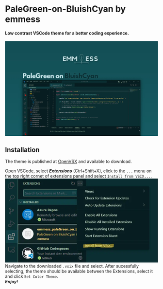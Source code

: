 # PaleGreen-on-BluishCyan by emmess

#### Low contrast VSCode theme for a better coding experience.

![screenshot of the theme](./img/banner2.webp)

## Installation 
The theme is published at [OpenVSX](https://open-vsx.org/extension/emmess/emmess-palegreen-on-bluishcyan) and available to download.

Open VSCode, select ***Extensions*** (Ctrl+Shift+X), click to the `...` menu on the top right cornet of extensions panel and select `Install from VSIX...`. <br>
![installation guide](./img/install.webp) <br>
Navigate to the downloaded `.vsix` file and select. After sucessfully selecting, the theme should be available between the Extensions, select it and click `Set Color Theme`. <br>
***Enjoy*!** 